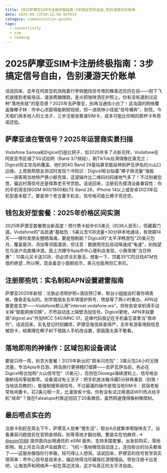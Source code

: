 ```yaml
---
title: 2025萨摩亚SIM卡注册终极指南:3步搞定信号自由,告别漫游天价账单
date: 2025-09-13T20:22:08.937919
category: communication-guides
tags:
  - connectivity
  - sim
  - roaming
---
```


# 2025萨摩亚SIM卡注册终极指南：3步搞定信号自由，告别漫游天价账单

话说回来，去年在阿皮亚机场拖着行李转圈找信号塔的糗事还历历在目——刚下飞机就接到老板电话，漫游费蹭蹭跳，差点把咖啡洒在护照上。你有没有遇到过这种"落地失联"的窒息感？2025年去萨摩亚，别再当通信小白了！这岛国的网络覆盖像椰子林：市中心浓密得能刷短视频，但一进雨林小径就"信号裸奔"。别慌，今天咱们用本地人的土法子，三步注册张靠谱SIM卡，成本可能比你喝的那杯卡布奇诺还低。

## 萨摩亚谁在管信号？2025年运营商实景扫描

Vodafone Samoa和Digicel仍是扛把子，但2025年多了点新花样。Vodafone在阿皮亚市区铺了5G试验网（Band 3/7频段），刷TikTok丝滑得像在奥克兰；Digicel则主攻岛屿覆盖，他们的4G Band 28基站甚至能延伸到萨瓦伊岛的火山口边缘。上周我帮朋友测试时发现个冷知识：Digicel柜台贴着"椰子换流量"海报——游客用当地特产换小额充值，这波操作比二维码扫码接地气多了！不过别被忽悠，偏远村落信号还是得靠老天爷赏脸。话说回来，注册前先摸清设备兼容性：你的手机得支持GSM 900/1800和LTE Band 28，iPhone 14以上或安卓2023年后机型基本稳了。要是带个老古董手机去，信号格可能比椰子壳还空。

## 钱包友好型套餐：2025年价格区间实测

2025年萨摩亚套餐卷出新高度！预付费卡起步价5美元（约36人民币），但藏着门道。Vodafone的"岛民通"基础包：5美元含1GB流量+30分钟本地通话，有效期14天——够你发朋友圈晒海滩。要是想刷剧？Digicel的"太平洋畅游包"20美元包月，覆盖斐济、汤加等邻国漫游，但注意：数据用完后自动降速成"龟速"，别指望在乌波卢岛直播冲浪。我上次蹲守Apia市中心便利店发现，小贩常推"当日特惠"：10美元买卡送2GB，但必须当天激活。想象一下，顶着35℃烈日找ATM充值的绝望...所以啊，现金备足小面额纸币，美元也能用但汇率坑。

## 注册那些坑：实名制和APN设置避雷指南

萨摩亚2025年新规：注册必须带护照+酒店预订单，柜台小姐姐会盯着你填表格，像查走私似的。别学我朋友去年填错护照号，愣是等了两小时重办。APN设置更是玄学——Vodafone默认用"internet.vodafone.ws"，但有些安卓机得手动关掉"智能网络切换"，不然自动连上隔壁汤加信号。Digicel更绝，APN字段要填"digicel.ws"外加MCC 540/MNC 01，这串代码我记在手机备忘录里当"救命符"。话说回来，实名登记时别嫌烦，萨摩亚电信局查得严，去年有游客用假信息被锁卡，结果蹲在椰子树下借路人手机改设置，那画面太美不敢看。

## 落地即用的神操作：区域包和设备调试

要是只待一周，别贪大套餐！2025年新出的"周末闪充包"：3美元包24小时无限流量，专治Apia半日游。跨岛旅行更得精打细算——去萨瓦伊岛前，务必在Digicel柜台加购"火山信号包"（5美元），否则在Olosega海峡渡轮上，信号格会像断线风筝般飘零。设备调试有土法子：把手机放冰箱冷藏5分钟再重启（别笑！当地店员教的），能强制搜索弱信号。不过最骚的操作是借当地SIM卡：民宿老板常有闲置卡，花2美元租一天，比漫游省十倍。你有没有试过用酒店WiFi热点给手机"续命"？我在Falealupo村靠这招回了20条微信，虽然网速慢得像树懒爬树。

## 最后唠点实在的

注册卡别赶在周五下午，萨摩亚人信奉"慢生活"，柜台4点就集体喝咖啡去了。设备兼容问题提前在官网查频段，别等落地才翻白眼。要是实在怕麻烦...✈ [@esim1088](https://t.me/s/esim1088) 提供面向出境通信的 eSIM 服务，支持多国套餐，出发前购买，落地即用。我上月去乌波卢岛就靠它，飞机一落地微信自动连上，连找柜台的功夫都省了——这服务像隐形行李箱，轻巧得让人想哭。话说回来，萨摩亚的信号哲学其实很简单：市中心信号是自来水，偏远地得当珍藏版红酒慢慢品。带张注册卡出发吧，让海浪声和网络声一起在耳边流淌，这才叫真正的太平洋自由。